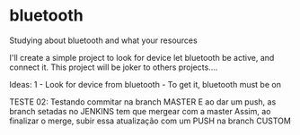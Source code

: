 # bluetooth
Studying about bluetooth and what your resources

I'll create a simple project to look for device let bluetooth be active, and connect it.
This project will be joker to others projects....

Ideas:
1 - Look for device from bluetooth
    - To get it, bluetooth must be on








  TESTE 02:
    Testando commitar na branch MASTER
    E ao dar um push, as branch setadas no JENKINS tem que mergear com a master 
    Assim, ao finalizar o merge, subir essa atualização com um PUSH na  branch CUSTOM